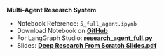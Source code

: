 **Multi-Agent Research System**

*   Notebook Reference: `5_full_agent.ipynb`
*   Download Notebook on [**GitHub**](https://github.com/langchain-ai/deep_research_from_scratch/blob/main/notebooks/5_full_agent.ipynb)
*   For LangGraph Studio: [**research_agent_full.py**](https://github.com/langchain-ai/deep_research_from_scratch/blob/main/src/deep_research_from_scratch/research_agent_full.py)
*   Slides: **[**Deep Research From Scratch Slides.pdf**](https://files.cdn.thinkific.com/file_uploads/967498/attachments/1e4/794/f99/Deep_Research_From_Scratch_Slides.pdf)**